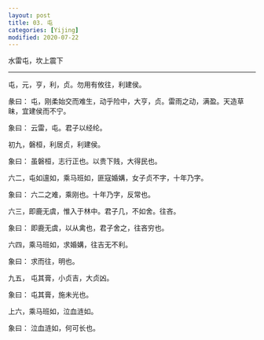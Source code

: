 ```yaml
---
layout: post
title: 03. 屯
categories: [Yijing]
modified: 2020-07-22
---
```


水雷屯，坎上震下

---

屯，元，亨，利，贞。勿用有攸往，利建侯。

彖曰： 屯，刚柔始交而难生，动乎险中，大亨，贞。雷雨之动，满盈。天造草昧，宜建侯而不宁。

象曰： 云雷，屯。君子以经纶。

初九，磐桓，利居贞，利建侯。

象曰： 虽磐桓，志行正也。以贵下贱，大得民也。

六二，屯如邅如，乘马班如，匪寇婚媾，女子贞不字，十年乃字。

象曰： 六二之难，乘刚也。十年乃字，反常也。

六三，即鹿无虞，惟入于林中。君子几，不如舍。往吝。

象曰： 即鹿无虞，以从禽也，君子舍之，往吝穷也。

六四，乘马班如，求婚媾，往吉无不利。

象曰： 求而往，明也。

九五， 屯其膏，小贞吉，大贞凶。

象曰： 屯其膏，施未光也。

上六，乘马班如，泣血涟如。

象曰： 泣血涟如，何可长也。